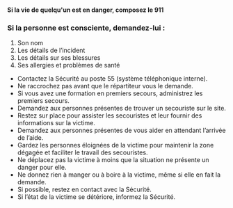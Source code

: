 #### Si la vie de quelqu'un est en danger, composez le 911

### Si la personne est consciente, demandez-lui :

1. Son nom
2. Les détails de l’incident
3. Les détails sur ses blessures
4. Ses allergies et problèmes de santé

- Contactez la Sécurité au poste 55 (système téléphonique interne).
- Ne raccrochez pas avant que le répartiteur vous le demande.
- Si vous avez une formation en premiers secours, administrez les premiers secours.
- Demandez aux personnes présentes de trouver un secouriste sur le site.
- Restez sur place pour assister les secouristes et leur fournir des informations sur la victime.
- Demandez aux personnes présentes de vous aider en attendant l’arrivée de l’aide.
- Gardez les personnes éloignées de la victime pour maintenir la zone dégagée et faciliter le travail des secouristes.
- Ne déplacez pas la victime à moins que la situation ne présente un danger pour elle.
- Ne donnez rien à manger ou à boire à la victime, même si elle en fait la demande.
- Si possible, restez en contact avec la Sécurité.
- Si l’état de la victime se détériore, informez la Sécurité.